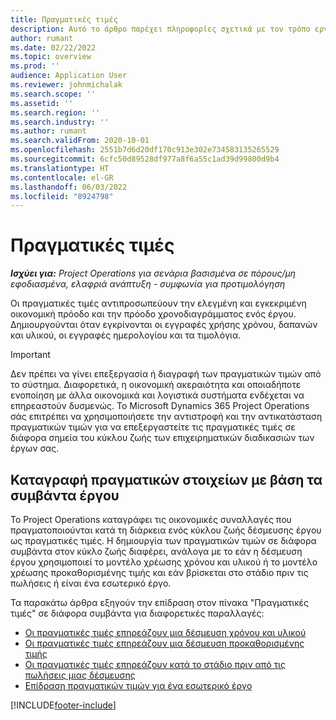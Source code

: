 ```yaml
---
title: Πραγματικές τιμές
description: Αυτό το άρθρο παρέχει πληροφορίες σχετικά με τον τρόπο εργασίας με πραγματικές τιμές στο Microsoft Dynamics 365 Project Operations.
author: rumant
ms.date: 02/22/2022
ms.topic: overview
ms.prod: ''
audience: Application User
ms.reviewer: johnmichalak
ms.search.scope: ''
ms.assetid: ''
ms.search.region: ''
ms.search.industry: ''
ms.author: rumant
ms.search.validFrom: 2020-10-01
ms.openlocfilehash: 2551b7d6d20df170c913e302e734583135265529
ms.sourcegitcommit: 6cfc50d89528df977a8f6a55c1ad39d99800d9b4
ms.translationtype: HT
ms.contentlocale: el-GR
ms.lasthandoff: 06/03/2022
ms.locfileid: "8924798"
---
```

# <a name="actuals"></a>Πραγματικές τιμές

_**Ισχύει για:** Project Operations για σενάρια βασισμένα σε πόρους/μη εφοδιασμένα, ελαφριά ανάπτυξη - συμφωνία για προτιμολόγηση_

Οι πραγματικές τιμές αντιπροσωπεύουν την ελεγμένη και εγκεκριμένη οικονομική πρόοδο και την πρόοδο χρονοδιαγράμματος ενός έργου. Δημιουργούνται όταν εγκρίνονται οι εγγραφές χρήσης χρόνου, δαπανών και υλικού, οι εγγραφές ημερολογίου και τα τιμολόγια.

> [!IMPORTANT]
> Δεν πρέπει να γίνει επεξεργασία ή διαγραφή των πραγματικών τιμών από το σύστημα. Διαφορετικά, η οικονομική ακεραιότητα και οποιαδήποτε ενοποίηση με άλλα οικονομικά και λογιστικά συστήματα ενδέχεται να επηρεαστούν δυσμενώς. Το Microsoft Dynamics 365 Project Operations σάς επιτρέπει να χρησιμοποιήσετε την αντιστροφή και την αντικατάσταση πραγματικών τιμών για να επεξεργαστείτε τις πραγματικές τιμές σε διάφορα σημεία του κύκλου ζωής των επιχειρηματικών διαδικασιών των έργων σας.

## <a name="recording-actuals-based-on-project-events"></a>Καταγραφή πραγματικών στοιχείων με βάση τα συμβάντα έργου

Το Project Operations καταγράφει τις οικονομικές συναλλαγές που πραγματοποιούνται κατά τη διάρκεια ενός κύκλου ζωής δέσμευσης έργου ως πραγματικές τιμές. Η δημιουργία των πραγματικών τιμών σε διάφορα συμβάντα στον κύκλο ζωής διαφέρει, ανάλογα με το εάν η δέσμευση έργου χρησιμοποιεί το μοντέλο χρέωσης χρόνου και υλικού ή το μοντέλο χρέωσης προκαθορισμένης τιμής και εάν βρίσκεται στο στάδιο πριν τις πωλήσεις ή είναι ένα εσωτερικό έργο.

Τα παρακάτω άρθρα εξηγούν την επίδραση στον πίνακα "Πραγματικές τιμές" σε διάφορα συμβάντα για διαφορετικές παραλλαγές:

- [Οι πραγματικές τιμές επηρεάζουν μια δέσμευση χρόνου και υλικού](ActualsonTM.md)
- [Οι πραγματικές τιμές επηρεάζουν μια δέσμευση προκαθορισμένης τιμής](ActualonFP.md)
- [Οι πραγματικές τιμές επηρεάζουν κατά το στάδιο πριν από τις πωλήσεις μιας δέσμευσης](ActualonPreSales.md)
- [Επίδραση πραγματικών τιμών για ένα εσωτερικό έργο](ActualonInternal.md)

[!INCLUDE[footer-include](../includes/footer-banner.md)]
